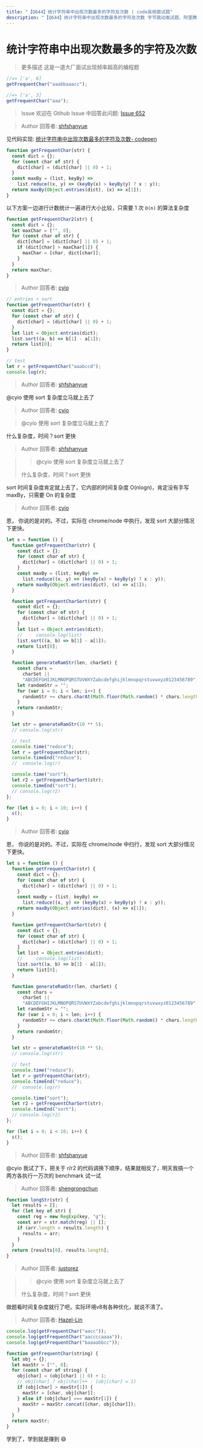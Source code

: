 ```yaml
---
title: "【Q644】统计字符串中出现次数最多的字符及次数 | code高频面试题"
description: "【Q644】统计字符串中出现次数最多的字符及次数 字节跳动面试题、阿里腾讯面试题、美团小米面试题。"
---
```


# 统计字符串中出现次数最多的字符及次数

> 更多描述
> 这是一道大厂面试出现频率超高的编程题

```js
//=> ['a', 6]
getFrequentChar("aaabbaaacc");

//=> ['a', 3]
getFrequentChar("aaa");
```

> Issue
> 欢迎在 Gtihub Issue 中回答此问题: [Issue 652](https://github.com/shfshanyue/Daily-Question/issues/652)

> Author
> 回答者: [shfshanyue](https://github.com/shfshanyue)

见代码实现: [统计字符串中出现次数最多的字符及次数- codepen](https://codepen.io/shanyue/pen/YzVGjrv?editors=0012)

```js
function getFrequentChar(str) {
  const dict = {};
  for (const char of str) {
    dict[char] = (dict[char] || 0) + 1;
  }
  const maxBy = (list, keyBy) =>
    list.reduce((x, y) => (keyBy(x) > keyBy(y) ? x : y));
  return maxBy(Object.entries(dict), (x) => x[1]);
}
```

以下方案一边进行计数统计一遍进行大小比较，只需要 1 次 `O(n)` 的算法复杂度

```js
function getFrequentChar2(str) {
  const dict = {};
  let maxChar = ["", 0];
  for (const char of str) {
    dict[char] = (dict[char] || 0) + 1;
    if (dict[char] > maxChar[1]) {
      maxChar = [char, dict[char]];
    }
  }
  return maxChar;
}
```

> Author
> 回答者: [cyio](https://github.com/cyio)

```js
// entries + sort
function getFrequentChar(str) {
  const dict = {};
  for (const char of str) {
    dict[char] = (dict[char] || 0) + 1;
  }
  let list = Object.entries(dict);
  list.sort((a, b) => b[1] - a[1]);
  return list[0];
}

// test
let r = getFrequentChar("aaabccd");
console.log(r);
```

> Author
> 回答者: [shfshanyue](https://github.com/shfshanyue)

@cyio 使用 sort 复杂度立马就上去了

> Author
> 回答者: [cyio](https://github.com/cyio)

> @cyio 使用 sort 复杂度立马就上去了

什么复杂度，时间？sort 更快

> Author
> 回答者: [shfshanyue](https://github.com/shfshanyue)

> > @cyio 使用 sort 复杂度立马就上去了
>
> 什么复杂度，时间？sort 更快

sort 时间复杂度肯定就上去了，它内部的时间复杂度 O(nlogn)，肯定没有手写 maxBy，只需要 On 的复杂度

> Author
> 回答者: [cyio](https://github.com/cyio)

恩， 你说的是对的。不过，实际在 chrome/node 中执行，发现 sort 大部分情况下更快。

```js
let s = function () {
  function getFrequentChar(str) {
    const dict = {};
    for (const char of str) {
      dict[char] = (dict[char] || 0) + 1;
    }
    const maxBy = (list, keyBy) =>
      list.reduce((x, y) => (keyBy(x) > keyBy(y) ? x : y));
    return maxBy(Object.entries(dict), (x) => x[1]);
  }

  function getFrequentCharSort(str) {
    const dict = {};
    for (const char of str) {
      dict[char] = (dict[char] || 0) + 1;
    }
    let list = Object.entries(dict);
    //     console.log(list)
    list.sort((a, b) => b[1] - a[1]);
    return list[0];
  }

  function generateRamStr(len, charSet) {
    const chars =
      charSet ||
      "ABCDEFGHIJKLMNOPQRSTUVWXYZabcdefghijklmnopqrstuvwxyz0123456789";
    let randomStr = "";
    for (var i = 0; i < len; i++) {
      randomStr += chars.charAt(Math.floor(Math.random() * chars.length));
    }
    return randomStr;
  }

  let str = generateRamStr(10 ** 5);
  // console.log(str)

  // test
  console.time("reduce");
  let r = getFrequentChar(str);
  console.timeEnd("reduce");
  //  console.log(r)

  console.time("sort");
  let r2 = getFrequentCharSort(str);
  console.timeEnd("sort");
  // console.log(r2)
};

for (let i = 0; i < 10; i++) {
  s();
}
```

> Author
> 回答者: [cyio](https://github.com/cyio)

恩， 你说的是对的。不过，实际在 chrome/node 中扫行，发现 sort 大部分情况下更快。

```js
let s = function () {
  function getFrequentChar(str) {
    const dict = {};
    for (const char of str) {
      dict[char] = (dict[char] || 0) + 1;
    }
    const maxBy = (list, keyBy) =>
      list.reduce((x, y) => (keyBy(x) > keyBy(y) ? x : y));
    return maxBy(Object.entries(dict), (x) => x[1]);
  }

  function getFrequentCharSort(str) {
    const dict = {};
    for (const char of str) {
      dict[char] = (dict[char] || 0) + 1;
    }
    let list = Object.entries(dict);
    //     console.log(list)
    list.sort((a, b) => b[1] - a[1]);
    return list[0];
  }

  function generateRamStr(len, charSet) {
    const chars =
      charSet ||
      "ABCDEFGHIJKLMNOPQRSTUVWXYZabcdefghijklmnopqrstuvwxyz0123456789";
    let randomStr = "";
    for (var i = 0; i < len; i++) {
      randomStr += chars.charAt(Math.floor(Math.random() * chars.length));
    }
    return randomStr;
  }

  let str = generateRamStr(10 ** 5);
  // console.log(str)

  // test
  console.time("reduce");
  let r = getFrequentChar(str);
  console.timeEnd("reduce");
  //  console.log(r)

  console.time("sort");
  let r2 = getFrequentCharSort(str);
  console.timeEnd("sort");
  // console.log(r2)
};

for (let i = 0; i < 10; i++) {
  s();
}
```

> Author
> 回答者: [shfshanyue](https://github.com/shfshanyue)

@cyio 我试了下，把关于 r/r2 的代码调换下顺序，结果就相反了，明天我搞一个两方各执行一万次的 benchmark 试一试

> Author
> 回答者: [shengrongchun](https://github.com/shengrongchun)

```js
function longStr(str) {
  let results = [];
  for (let key of str) {
    const reg = new RegExp(key, "g");
    const arr = str.match(reg) || [];
    if (arr.length > results.length) {
      results = arr;
    }
  }
  return [results[0], results.length];
}
```

> Author
> 回答者: [justorez](https://github.com/justorez)

> > @cyio 使用 sort 复杂度立马就上去了
>
> 什么复杂度，时间？sort 更快

做题看时间复杂度就行了吧，实际环境v8有各种优化，就说不清了。

> Author
> 回答者: [Hazel-Lin](https://github.com/Hazel-Lin)

```js
console.log(getFrequentChar("aacc"));
console.log(getFrequentChar("aaccccaaaa"));
console.log(getFrequentChar("baaaabbcc"));

function getFrequentChar(string) {
  let obj = {};
  let maxStr = ["", 0];
  for (const char of string) {
    obj[char] = (obj[char] || 0) + 1;
    // obj[char] ? obj[char]++ : (obj[char] = 1)
    if (obj[char] > maxStr[1]) {
      maxStr = [char, obj[char]];
    } else if (obj[char] === maxStr[1]) {
      maxStr = maxStr.concat([char, obj[char]]);
    }
  }
  return maxStr;
}
```

学到了，学到就是赚到 😄
